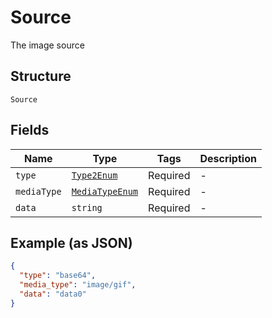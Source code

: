 
# Source

The image source

## Structure

`Source`

## Fields

| Name | Type | Tags | Description |
|  --- | --- | --- | --- |
| `type` | [`Type2Enum`](../../doc/models/type-2-enum.md) | Required | - |
| `mediaType` | [`MediaTypeEnum`](../../doc/models/media-type-enum.md) | Required | - |
| `data` | `string` | Required | - |

## Example (as JSON)

```json
{
  "type": "base64",
  "media_type": "image/gif",
  "data": "data0"
}
```

